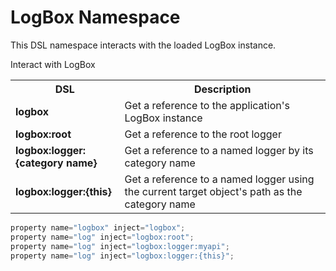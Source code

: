 # LogBox Namespace
This DSL namespace interacts with the loaded LogBox instance.

<table class="tablelisting" cellpadding="”5”,">
Interact with LogBox<tbody><tr>
<th><b>DSL</b> </th>
<th><b>Description</b> </th></tr>
<tr>
<td><b>logbox</b> </td>
<td>Get a reference to the application's LogBox instance</td></tr>
<tr>
<td><b>logbox:root</b>	</td>
<td>Get a reference to the root logger</td></tr>
<tr>
<td><b>logbox:logger:{category name}</b> </td>
<td>Get a reference to a named logger by its category name</td></tr>
<tr>
<td><b>logbox:logger:{this}</b> </td>
<td>Get a reference to a named logger using the current target object's path as the category name</td></tr></tbody></table>

```javascript
property name="logbox" inject="logbox";
property name="log" inject="logbox:root";
property name="log" inject="logbox:logger:myapi";
property name="log" inject="logbox:logger:{this}";
```
